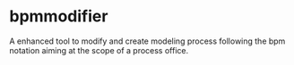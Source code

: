 # bpmmodifier
A enhanced tool to modify and create modeling process following the bpm notation aiming at the scope of a process office.
